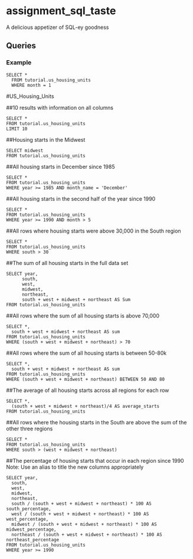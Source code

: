 # assignment_sql_taste
A delicious appetizer of SQL-ey goodness


## Queries

### Example

```
SELECT *
  FROM tutorial.us_housing_units
  WHERE month = 1
```


#US_Housing_Units

##10 results with information on all columns

    SELECT *
    FROM tutorial.us_housing_units
    LIMIT 10

##Housing starts in the Midwest

    SELECT midwest
    FROM tutorial.us_housing_units

##All housing starts in December since 1985

    SELECT *
    FROM tutorial.us_housing_units
    WHERE year >= 1985 AND month_name = 'December'

##All housing starts in the second half of the year since 1990

    SELECT *
    FROM tutorial.us_housing_units
    WHERE year >= 1990 AND month > 5

##All rows where housing starts were above 30,000 in the South region

    SELECT *
    FROM tutorial.us_housing_units
    WHERE south > 30

##The sum of all housing starts in the full data set

    SELECT year,
          south,
          west,
          midwest,
          northeast,
          south + west + midwest + northeast AS Sum
    FROM tutorial.us_housing_units

##All rows where the sum of all housing starts is above 70,000

    SELECT *,
      south + west + midwest + northeast AS sum
    FROM tutorial.us_housing_units
    WHERE (south + west + midwest + northeast) > 70

##All rows where the sum of all housing starts is between 50-80k

    SELECT *,
      south + west + midwest + northeast AS sum
    FROM tutorial.us_housing_units
    WHERE (south + west + midwest + northeast) BETWEEN 50 AND 80


##The average of all housing starts across all regions for each row

    SELECT *,
      (south + west + midwest + northeast)/4 AS average_starts
    FROM tutorial.us_housing_units


##All rows where the housing starts in the South are above the sum of the other three regions

    SELECT *
    FROM tutorial.us_housing_units
    WHERE south > (west + midwest + northeast)


##The percentage of housing starts that occur in each region since 1990 Note: Use an alias to title the new columns appropriately

    SELECT year,
      south,
      west,
      midwest,
      northeast,
      south / (south + west + midwest + northeast) * 100 AS south_percentage,
      west / (south + west + midwest + northeast) * 100 AS west_percentage,
      midwest / (south + west + midwest + northeast) * 100 AS midwest_percentage,
      northeast / (south + west + midwest + northeast) * 100 AS northeast_percentage
    FROM tutorial.us_housing_units
    WHERE year >= 1990


